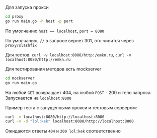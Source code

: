 Для запуска прокси 

```bash
cd proxy
go run main.go -h host -p port
```

По умолчанию `host == localhost`, `port = 8080`

По умолчанию, `//` в запросе вернет 301, это чинится через `proxy/slashfix`

Для тестов: `curl -v localhost:8080/http:/emkn.ru`, `curl -v localhost:8080/http://emkn.ru`

Для тестирования методов есть mockserver 

```bash
cd mockserver
go run main.go
```

На любой `GET` возвращает 404, на любой `POST` - 200 и тело запроса. Запускается на `localhost:8000`

Пример теста с запущенными прокси и тестовым сервером: 

```bash
curl -v localhost:8080/http://localhost:8000
curl -v -d "lol:kek" localhost:8080/http://localhost:8000
```
Ожидаются ответы `404` и `200 lol:kek` соответственно